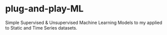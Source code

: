 # plug-and-play-ML
Simple Supervised &amp; Unsupervised Machine Learning Models to my applied to Static and Time Series datasets.
